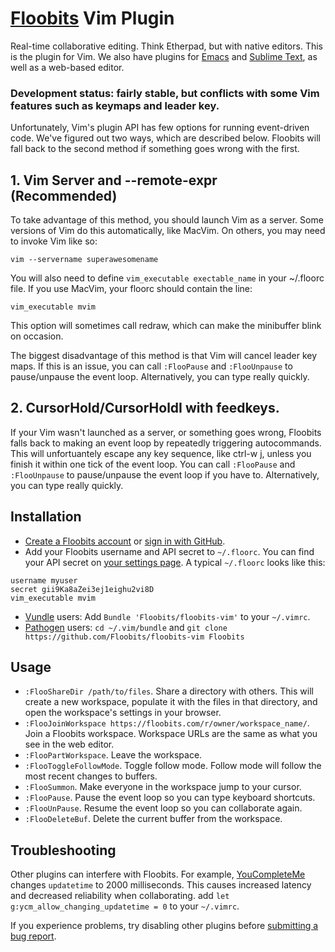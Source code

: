 # [Floobits](https://floobits.com/) Vim Plugin

Real-time collaborative editing. Think Etherpad, but with native editors. This is the plugin for Vim. We also have plugins for [Emacs](https://github.com/Floobits/floobits-emacs) and [Sublime Text](https://github.com/Floobits/floobits-sublime), as well as a web-based editor.

### Development status: fairly stable, but conflicts with some Vim features such as keymaps and leader key.

Unfortunately, Vim's plugin API has few options for running event-driven code. We've figured out two ways, which are described below. Floobits will fall back to the second method if something goes wrong with the first.


## 1. Vim Server and --remote-expr (Recommended)

To take advantage of this method, you should launch Vim as a server.  Some versions of Vim do this automatically, like MacVim.  On others, you may need to invoke Vim like so:

`vim --servername superawesomename`

You will also need to define `vim_executable exectable_name` in your ~/.floorc file. If you use MacVim, your floorc should contain the line:

`vim_executable mvim`

This option will sometimes call redraw, which can make the minibuffer blink on occasion.

The biggest disadvantage of this method is that Vim will cancel leader key maps. If this is an issue, you can call  `:FlooPause` and `:FlooUnpause` to pause/unpause the event loop. Alternatively, you can type really quickly.


## 2. CursorHold/CursorHoldI with feedkeys.

If your Vim wasn't launched as a server, or something goes wrong, Floobits falls back to making an event loop by repeatedly triggering autocommands.
This will unfortuantely escape any key sequence, like ctrl-w j, unless you finish it within one tick of the event loop.  You can call  `:FlooPause` and `:FlooUnpause` to pause/unpause the event loop if you have to. Alternatively, you can type really quickly.


## Installation

* [Create a Floobits account](https://floobits.com/signup/) or [sign in with GitHub](https://floobits.com/login/github/?next=/dash/).
* Add your Floobits username and API secret to `~/.floorc`. You can find your API secret on [your settings page](https://floobits.com/dash/settings/). A typical `~/.floorc` looks like this:

```
username myuser
secret gii9Ka8aZei3ej1eighu2vi8D
vim_executable mvim
```

* [Vundle](https://github.com/gmarik/vundle) users: Add `Bundle 'Floobits/floobits-vim'` to your `~/.vimrc`.
* [Pathogen](https://github.com/tpope/vim-pathogen) users: `cd ~/.vim/bundle` and `git clone https://github.com/Floobits/floobits-vim Floobits`


## Usage

* `:FlooShareDir /path/to/files`. Share a directory with others. This will create a new workspace, populate it with the files in that directory, and open the workspace's settings in your browser.
* `:FlooJoinWorkspace https://floobits.com/r/owner/workspace_name/`. Join a Floobits workspace. Workspace URLs are the same as what you see in the web editor.
* `:FlooPartWorkspace`. Leave the workspace.
* `:FlooToggleFollowMode`. Toggle follow mode. Follow mode will follow the most recent changes to buffers.
* `:FlooSummon`. Make everyone in the workspace jump to your cursor.
* `:FlooPause`. Pause the event loop so you can type keyboard shortcuts.
* `:FlooUnPause`. Resume the event loop so you can collaborate again.
* `:FlooDeleteBuf`. Delete the current buffer from the workspace.


## Troubleshooting

Other plugins can interfere with Floobits. For example, [YouCompleteMe](https://github.com/Valloric/YouCompleteMe) changes `updatetime` to 2000 milliseconds. This causes increased latency and decreased reliability when collaborating. add `let g:ycm_allow_changing_updatetime = 0` to your `~/.vimrc`.

If you experience problems, try disabling other plugins before [submitting a bug report](https://github.com/Floobits/floobits-vim/issues).
